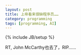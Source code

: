```yaml
---
layout: post
title: 上帝看来很缺程序员……
category: programming
tags: [programming, AI]
---
```

{% include JB/setup %}

RT, John McCarthy也去了，RIP……

